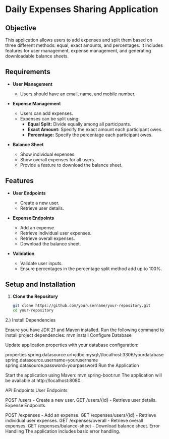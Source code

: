 # Daily Expenses Sharing Application

## Objective

This application allows users to add expenses and split them based on three different methods: equal, exact amounts, and percentages. It includes features for user management, expense management, and generating downloadable balance sheets.

## Requirements

- **User Management**
  - Users should have an email, name, and mobile number.

- **Expense Management**
  - Users can add expenses.
  - Expenses can be split using:
    - **Equal Split:** Divide equally among all participants.
    - **Exact Amount:** Specify the exact amount each participant owes.
    - **Percentage:** Specify the percentage each participant owes.

- **Balance Sheet**
  - Show individual expenses.
  - Show overall expenses for all users.
  - Provide a feature to download the balance sheet.

## Features

- **User Endpoints**
  - Create a new user.
  - Retrieve user details.

- **Expense Endpoints**
  - Add an expense.
  - Retrieve individual user expenses.
  - Retrieve overall expenses.
  - Download the balance sheet.

- **Validation**
  - Validate user inputs.
  - Ensure percentages in the percentage split method add up to 100%.

## Setup and Installation

1. **Clone the Repository**

   ```bash
   git clone https://github.com/yourusername/your-repository.git
   cd your-repository
   
2.) Install Dependencies

Ensure you have JDK 21 and Maven installed. Run the following command to install project dependencies:
mvn install
Configure Database

Update application.properties with your database configuration:

properties
spring.datasource.url=jdbc:mysql://localhost:3306/yourdatabase
spring.datasource.username=yourusername
spring.datasource.password=yourpassword
Run the Application

Start the application using Maven:
mvn spring-boot:run
The application will be available at http://localhost:8080.

API Endpoints
User Endpoints

POST /users - Create a new user.
GET /users/{id} - Retrieve user details.
Expense Endpoints

POST /expenses - Add an expense.
GET /expenses/users/{id} - Retrieve individual user expenses.
GET /expenses/overall - Retrieve overall expenses.
GET /expenses/balance-sheet - Download balance sheet.
Error Handling
The application includes basic error handling. 

